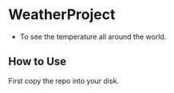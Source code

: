 # WeatherProject
* To see the temperature all around the world.

## How to Use
First copy the repo into your disk.
